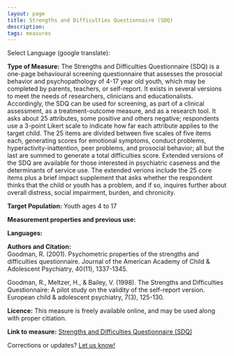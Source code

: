```yaml
---
layout: page
title: Strengths and Difficulties Questionnaire (SDQ)
description:
tags: measures
---
```


Select Language (google translate):  

<div id="google_translate_element"></div><script type="text/javascript">
function googleTranslateElementInit() {
  new google.translate.TranslateElement({pageLanguage: 'en', layout: google.translate.TranslateElement.InlineLayout.SIMPLE, gaTrack: true, gaId: 'UA-64320648-1'}, 'google_translate_element');
}
</script><script type="text/javascript" src="//translate.google.com/translate_a/element.js?cb=googleTranslateElementInit"></script>  

**Type of Measure:**  The Strengths and Difficulties Questionnaire (SDQ) is a one-page behavioural screening questionnaire that assesses the prosocial behavior and psychopathology of 4-17 year old youth, which may be completed by parents, teachers, or self-report. It exists in several versions to meet the needs of researchers, clinicians and educationalists. Accordingly, the SDQ can be used for screening, as part of a clinical assessment, as a treatment-outcome measure, and as a research tool. It asks about 25 attributes, some positive and others negative; respondents use a 3-point Likert scale to indicate how far each attribute applies to the target child. The 25 items are divided between five scales of five items each, generating scores for emotional symptoms, conduct problems, hyperactivity-inattention, peer problems, and prosocial behavior; all but the last are summed to generate a total difficulties score. Extended versions of the SDQ are available for those interested in psychiatric caseness and the determinants of service use. The extended verions include the 25 core items plus a brief impact supplement that asks whether the respondent thinks that the child or youth has a problem, and if so, inquires further about overall distress, social impairment, burden, and chronicity.

**Target Population:** Youth ages 4 to 17

**Measurement properties and previous use:** 

**Languages:**

**Authors and Citation:**   
Goodman, R. (2001). Psychometric properties of the strengths and difficulties questionnaire. Journal of the American Academy of Child & Adolescent Psychiatry, 40(11), 1337-1345. 

Goodman, R., Meltzer, H., & Bailey, V. (1998). The Strengths and Difficulties Questionnaire: A pilot study on the validity of the self-report version. European child & adolescent psychiatry, 7(3), 125-130.

**Licence:** This measure is freely available online, and may be used along with proper citiation.  

**Link to measure:** [Strengths and Difficulties Questionnaire (SDQ)](http://www.sdqinfo.com/py/sdqinfo/b0.py) 

Corrections or updates? [Let us know!](http://disabilitymeasures.org/contact)
